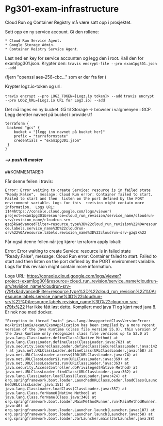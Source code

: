 # Pg301-exam-infrastructure

Cloud Run og Container Registry må være satt opp i prosjektet.

Sett opp en ny service account.
Gi den rollene: 

    * Cloud Run Service Agent.
    * Google Storage Admin.
    * Container Reistry Service Agent.

Last ned en key for service accounten og legg den i root.
Kall den for exam1pg301.json.
Kryptér den: 
`travis encrypt-file --pro exam1pg301.json --add`

(fjern "openssl aes-256-cbc..." som er der fra før  )

Krypter logz.io-token og url:

`travis encrypt --pro LOGZ_TOKEN=[Logz.io token]> --add`
`travis encrypt --pro LOGZ_URL=[Logz.io URL for Logz.io] --add`

Det må lages en ny bucket. 
Gå til Storage -> browser i valgmenyen i GCP.
Legg deretter navnet på bucket i provider.tf

    terraform {
     backend "gcs" {
        bucket = "[legg inn navnet på bucket her]"
        prefix = "terraformstate"
        credentials = "exam1pg301.json"
     }
    } 

##### --> push til master


##KOMMENTARER:

Får denne feilen i travis:

`Error: Error waiting to create Service: resource is in failed state "Ready:False", 
message: Cloud Run error: Container failed to start. Failed to start and then 
listen on the port defined by the PORT environment variable. Logs for this 
revision might contain more information. 
    Logs URL:
    1144https://console.cloud.google.com/logs/viewer?project=exam1pg301&resource=cloud_run_revision/service_name/cloudrun-srv/revision_name/cloudrun-srv-gzq5k&advancedFilter=resource.type%3D%22cloud_run_revision%22%0Aresource.labels.service_name%3D%22cloudrun-srv%22%0Aresource.labels.revision_name%3D%22cloudrun-srv-gzq5k%22
`





Får også denne feilen når jeg kjører terraform apply lokalt:

Error: Error waiting to create Service: resource is in failed state "Ready:False", message: Cloud Run error: Container failed to start. Failed to start and then listen on the port defined by the PORT environment variable. Logs for this revision might contain more information.

Logs URL:
https://console.cloud.google.com/logs/viewer?project=exam1pg301&resource=cloud_run_revision/service_name/cloudrun-srv/revision_name/cloudrun-srv-r79fx&advancedFilter=resource.type%3D%22cloud_run_revision%22%0Aresource.labels.service_name%3D%22cloudrun-srv%22%0Aresource.labels.revision_name%3D%22cloudrun-srv-r79fx%22
Har ikke fått løst dette. Kompilert med java 11 og kjørt med java 8. Er nok noe med docker.


`"Exception in thread "main" java.lang.UnsupportedClassVersionError: no/kristiania/exam/ExamApplication has been compiled by a more recent version of the Java Runtime (class file version 55.0), this version of the Java Runtime only recognizes class file versions up to 52.0
	at java.lang.ClassLoader.defineClass1(Native Method)
	at java.lang.ClassLoader.defineClass(ClassLoader.java:763)
	at java.security.SecureClassLoader.defineClass(SecureClassLoader.java:142)
	at java.net.URLClassLoader.defineClass(URLClassLoader.java:468)
	at java.net.URLClassLoader.access$100(URLClassLoader.java:74)
	at java.net.URLClassLoader$1.run(URLClassLoader.java:369)
	at java.net.URLClassLoader$1.run(URLClassLoader.java:363)
	at java.security.AccessController.doPrivileged(Native Method)
	at java.net.URLClassLoader.findClass(URLClassLoader.java:362)
	at java.lang.ClassLoader.loadClass(ClassLoader.java:424)
	at org.springframework.boot.loader.LaunchedURLClassLoader.loadClass(LaunchedURLClassLoader.java:151)
	at java.lang.ClassLoader.loadClass(ClassLoader.java:357)
	at java.lang.Class.forName0(Native Method)
	at java.lang.Class.forName(Class.java:348)
	at org.springframework.boot.loader.MainMethodRunner.run(MainMethodRunner.java:46)
	at org.springframework.boot.loader.Launcher.launch(Launcher.java:107)
	at org.springframework.boot.loader.Launcher.launch(Launcher.java:58)
	at org.springframework.boot.loader.JarLauncher.main(JarLauncher.java:88)`